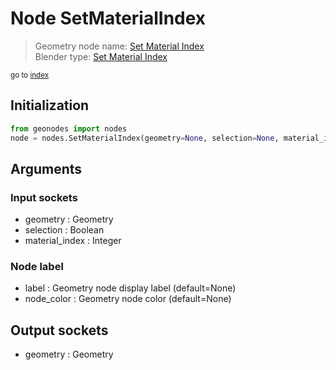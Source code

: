 
# Node SetMaterialIndex

> Geometry node name: [Set Material Index](https://docs.blender.org/manual/en/latest/modeling/geometry_nodes/material/set_material_index.html)<br>
  Blender type: [Set Material Index](https://docs.blender.org/api/current/bpy.types.GeometryNodeSetMaterialIndex.html)
  
<sub>go to [index](index.md)</sub>

## Initialization

```python
from geonodes import nodes
node = nodes.SetMaterialIndex(geometry=None, selection=None, material_index=None, label=None, node_color=None)
```



## Arguments


### Input sockets

- geometry : Geometry
- selection : Boolean
- material_index : Integer

### Node label

- label : Geometry node display label (default=None)
- node_color : Geometry node color (default=None)

## Output sockets

- geometry : Geometry
